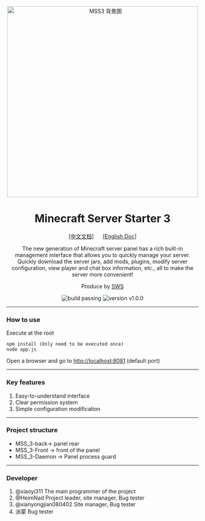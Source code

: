 <div align="center">
    <img src="https://pic1.afdiancdn.com/user/768222b86fe811eb90b752540025c377/common/e600f5865d9bb7392060408a8d0adb46_w1911_h996_s236.jpg?imageView2/1/w/3000/h/800" alt="MSS3 背景图" width="500">
    <h1>Minecraft Server Starter 3</h1>
    <a href="./README.md">[中文文档]</a>&nbsp&nbsp&nbsp&nbsp&nbsp&nbsp<a href="./README_EN.md">[English Doc]</a>
    <p>The new generation of Minecraft server panel has a rich built-in management interface that allows you to quickly manage your server. Quickly download the server jars, add mods, plugins, modify server configuration, view player and chat box information, etc., all to make the server more convenient!</p>
    <p>Produce by <a href="https://skyworldstudio.top">SWS</a></p>
    <img src="https://img.shields.io/badge/build-passing-brightgreen" alt="build passing">
    <img src="https://img.shields.io/badge/version-v1.0.0-orange" alt="version v1.0.0">
</div>

---

### How to use

Execute at the root
```
npm install (Only need to be executed once)
node app.js
```
Open a browser and go to <http://localhost:8081> (default port)

---

### Key features
1. Easy-to-understand interface
2. Clear permission system
3. Simple configuration modification


---

### Project structure
- MSS_3-back-> panel rear
- MSS_3-Front -> front of the panel
- MSS_3-Daemon -> Panel process guard

---

### Developer
1. @xiaoyi311 The main programmer of the project
2. @HeimNad Project leader, site manager, Bug tester
3. @xianyongjian080402 Site manager, Bug tester
4. 派蒙 Bug tester
